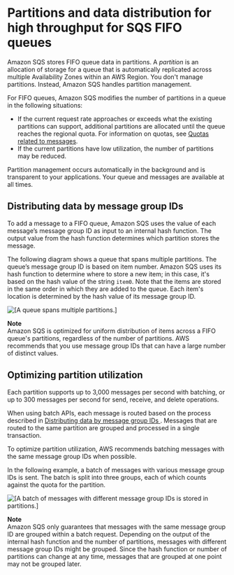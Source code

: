# Partitions and data distribution for high throughput for SQS FIFO queues<a name="partitions-and-data-distribution"></a>

Amazon SQS stores FIFO queue data in partitions\. A *partition* is an allocation of storage for a queue that is automatically replicated across multiple Availability Zones within an AWS Region\. You don't manage partitions\. Instead, Amazon SQS handles partition management\.

For FIFO queues, Amazon SQS modifies the number of partitions in a queue in the following situations:
+ If the current request rate approaches or exceeds what the existing partitions can support, additional partitions are allocated until the queue reaches the regional quota\. For information on quotas, see [Quotas related to messages](quotas-messages.md)\.
+ If the current partitions have low utilization, the number of partitions may be reduced\.

Partition management occurs automatically in the background and is transparent to your applications\. Your queue and messages are available at all times\.

## Distributing data by message group IDs<a name="data-distribution-message-group-id"></a>

To add a message to a FIFO queue, Amazon SQS uses the value of each message’s message group ID as input to an internal hash function\. The output value from the hash function determines which partition stores the message\.

The following diagram shows a queue that spans multiple partitions\. The queue’s message group ID is based on item number\. Amazon SQS uses its hash function to determine where to store a new item; in this case, it's based on the hash value of the string `item0`\. Note that the items are stored in the same order in which they are added to the queue\. Each item's location is determined by the hash value of its message group ID\.

![\[A queue spans multiple partitions.\]](http://docs.aws.amazon.com/AWSSimpleQueueService/latest/SQSDeveloperGuide/images/fifo-documentation-single.png)

**Note**  
Amazon SQS is optimized for uniform distribution of items across a FIFO queue's partitions, regardless of the number of partitions\. AWS recommends that you use message group IDs that can have a large number of distinct values\. 

## Optimizing partition utilization<a name="data-distribution-partition-limitations"></a>

Each partition supports up to 3,000 messages per second with batching, or up to 300 messages per second for send, receive, and delete operations\.

When using batch APIs, each message is routed based on the process described in [Distributing data by message group IDs ](#data-distribution-message-group-id)\. Messages that are routed to the same partition are grouped and processed in a single transaction\.

To optimize partition utilization, AWS recommends batching messages with the same message group IDs when possible\.

In the following example, a batch of messages with various message group IDs is sent\. The batch is split into three groups, each of which counts against the quota for the partition\.

![\[A batch of messages with different message group IDs is stored in partitions.\]](http://docs.aws.amazon.com/AWSSimpleQueueService/latest/SQSDeveloperGuide/images/fifo-documentation-batch.png)

**Note**  
Amazon SQS only guarantees that messages with the same message group ID are grouped within a batch request\. Depending on the output of the internal hash function and the number of partitions, messages with different message group IDs might be grouped\. Since the hash function or number of partitions can change at any time, messages that are grouped at one point may not be grouped later\.